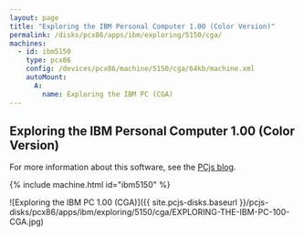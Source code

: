 ```yaml
---
layout: page
title: "Exploring the IBM Personal Computer 1.00 (Color Version)"
permalink: /disks/pcx86/apps/ibm/exploring/5150/cga/
machines:
  - id: ibm5150
    type: pcx86
    config: /devices/pcx86/machine/5150/cga/64kb/machine.xml
    autoMount:
      A:
        name: Exploring the IBM PC (CGA)
---
```


Exploring the IBM Personal Computer 1.00 (Color Version)
--------------------------------------------------------

For more information about this software, see the [PCjs blog](/blog/2018/04/01/).

{% include machine.html id="ibm5150" %}

![Exploring the IBM PC 1.00 (CGA)]({{ site.pcjs-disks.baseurl }}/pcjs-disks/pcx86/apps/ibm/exploring/5150/cga/EXPLORING-THE-IBM-PC-100-CGA.jpg)

